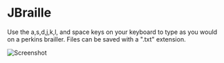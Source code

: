 # JBraille

Use the a,s,d,j,k,l, and space keys on your keyboard to type as you would on a perkins brailler. Files can be saved with a ".txt" extension.

![Screenshot](https://cloud.githubusercontent.com/assets/22216761/20654690/caf6d1e2-b4d8-11e6-9f0e-ec96052240a5.png)
